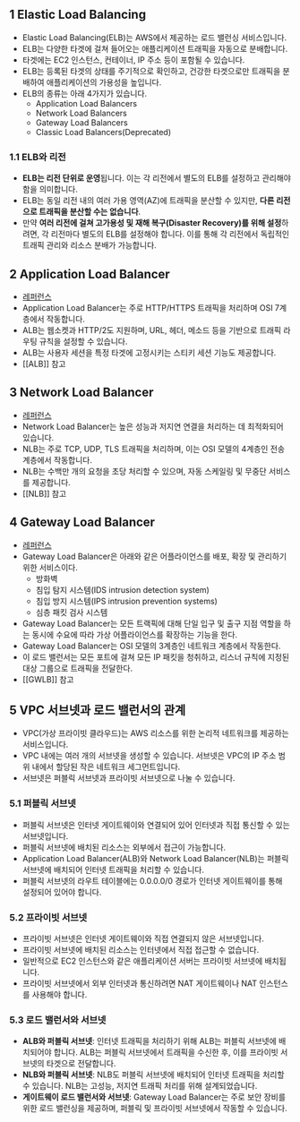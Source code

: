 ## 1 Elastic Load Balancing

- Elastic Load Balancing(ELB)는 AWS에서 제공하는 로드 밸런싱 서비스입니다.
- ELB는 다양한 타겟에 걸쳐 들어오는 애플리케이션 트래픽을 자동으로 분배합니다.
- 타겟에는 EC2 인스턴스, 컨테이너, IP 주소 등이 포함될 수 있습니다.
- ELB는 등록된 타겟의 상태를 주기적으로 확인하고, 건강한 타겟으로만 트래픽을 분배하여 애플리케이션의 가용성을 높입니다.
- ELB의 종류는 아래 4가지가 있습니다.
	- Application Load Balancers
	- Network Load Balancers
	- Gateway Load Balancers
	- Classic Load Balancers(Deprecated)



### 1.1 ELB와 리전

- **ELB는 리전 단위로 운영**됩니다. 이는 각 리전에서 별도의 ELB를 설정하고 관리해야 함을 의미합니다.
- ELB는 동일 리전 내의 여러 가용 영역(AZ)에 트래픽을 분산할 수 있지만, **다른 리전으로 트래픽을 분산할 수는 없습니다**.
- 만약 **여러 리전에 걸쳐 고가용성 및 재해 복구(Disaster Recovery)를 위해 설정**하려면, 각 리전마다 별도의 ELB를 설정해야 합니다. 이를 통해 각 리전에서 독립적인 트래픽 관리와 리소스 분배가 가능합니다.



## 2 Application Load Balancer

 * [레퍼런스](https://docs.aws.amazon.com/elasticloadbalancing/latest/application/introduction.html)
 * Application Load Balancer는 주로 HTTP/HTTPS 트래픽을 처리하며 OSI 7계층에서 작동합니다.
 * ALB는 웹소켓과 HTTP/2도 지원하며, URL, 헤더, 메소드 등을 기반으로 트래픽 라우팅 규칙을 설정할 수 있습니다.
 * ALB는 사용자 세션을 특정 타겟에 고정시키는 스티키 세션 기능도 제공합니다.
 * [[ALB]] 참고



## 3 Network Load Balancer

* [레퍼런스](https://docs.aws.amazon.com/elasticloadbalancing/latest/network/introduction.html)
* Network Load Balancer는 높은 성능과 저지연 연결을 처리하는 데 최적화되어 있습니다. 
* NLB는 주로 TCP, UDP, TLS 트래픽을 처리하며, 이는 OSI 모델의 4계층인 전송 계층에서 작동합니다.
* NLB는 수백만 개의 요청을 초당 처리할 수 있으며, 자동 스케일링 및 무중단 서비스를 제공합니다.
* [[NLB]] 참고



## 4 Gateway Load Balancer

- [레퍼런스](https://docs.aws.amazon.com/elasticloadbalancing/latest/gateway/introduction.html)
- Gateway Load Balancer은 아래와 같은 어플라이언스를 배포, 확장 및 관리하기 위한 서비스이다.
	- 방화벽
	- 침입 탐지 시스템(IDS intrusion detection system)
	- 침입 방지 시스템(IPS intrusion prevention systems)
	- 심층 패킷 검사 시스템
- Gateway Load Balancer는 모든 트랙픽에 대해 단일 입구 및 출구 지점 역할을 하는 동시에 수요에 따라 가상 어플라이언스를 확장하는 기능을 한다.
- Gateway Load Balancer는 OSI 모델의 3계층인 네트워크 계층에서 작동한다.
- 이 로드 밸런서는 모든 포트에 걸쳐 모든 IP 패킷을 청취하고, 리스너 규칙에 지정된 대상 그룹으로 트래픽을 전달한다.
- [[GWLB]] 참고



## 5 VPC 서브넷과 로드 밸런서의 관계

- VPC(가상 프라이빗 클라우드)는 AWS 리소스를 위한 논리적 네트워크를 제공하는 서비스입니다.
- VPC 내에는 여러 개의 서브넷을 생성할 수 있습니다. 서브넷은 VPC의 IP 주소 범위 내에서 할당된 작은 네트워크 세그먼트입니다.
- 서브넷은 퍼블릭 서브넷과 프라이빗 서브넷으로 나눌 수 있습니다.



### 5.1 퍼블릭 서브넷

- 퍼블릭 서브넷은 인터넷 게이트웨이와 연결되어 있어 인터넷과 직접 통신할 수 있는 서브넷입니다.
- 퍼블릭 서브넷에 배치된 리소스는 외부에서 접근이 가능합니다.
- Application Load Balancer(ALB)와 Network Load Balancer(NLB)는 퍼블릭 서브넷에 배치되어 인터넷 트래픽을 처리할 수 있습니다.
- 퍼블릭 서브넷의 라우트 테이블에는 0.0.0.0/0 경로가 인터넷 게이트웨이를 통해 설정되어 있어야 합니다.



### 5.2 프라이빗 서브넷

- 프라이빗 서브넷은 인터넷 게이트웨이와 직접 연결되지 않은 서브넷입니다.
- 프라이빗 서브넷에 배치된 리소스는 인터넷에서 직접 접근할 수 없습니다.
- 일반적으로 EC2 인스턴스와 같은 애플리케이션 서버는 프라이빗 서브넷에 배치됩니다.
- 프라이빗 서브넷에서 외부 인터넷과 통신하려면 NAT 게이트웨이나 NAT 인스턴스를 사용해야 합니다.



### 5.3 로드 밸런서와 서브넷

- **ALB와 퍼블릭 서브넷**: 인터넷 트래픽을 처리하기 위해 ALB는 퍼블릭 서브넷에 배치되어야 합니다. ALB는 퍼블릭 서브넷에서 트래픽을 수신한 후, 이를 프라이빗 서브넷의 타겟으로 전달합니다.
- **NLB와 퍼블릭 서브넷**: NLB도 퍼블릭 서브넷에 배치되어 인터넷 트래픽을 처리할 수 있습니다. NLB는 고성능, 저지연 트래픽 처리를 위해 설계되었습니다.
- **게이트웨이 로드 밸런서와 서브넷**: Gateway Load Balancer는 주로 보안 장비를 위한 로드 밸런싱을 제공하며, 퍼블릭 및 프라이빗 서브넷에서 작동할 수 있습니다.